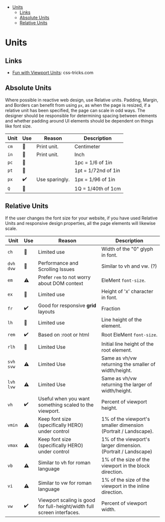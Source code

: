 - [Units](#units)
  - [Links](#links)
  - [Absolute Units](#absolute-units)
  - [Relative Units](#relative-units)

# Units

## Links

* [Fun with Viewport Units](https://css-tricks.com/fun-viewport-units/): css-tricks.com

## Absolute Units

Where possible in reactive web design, use Relative units. Padding, Margin, and Borders can benefit from using `px`, as when the page is resized, if a relative unit has been specified, the page can scale in odd ways. The designer should be responsible for determining spacing between elements and whether padding around UI elements should be dependent on things like font size.

| Unit | Use | Reason | Description |
| ---- | --- | ------ | ----------- |
| `cm` | 🛑 | Print unit. | Centimeter |
| `in` | 🛑 | Print unit. | Inch |
| `pc` | 🛑 | | 1pc = 1/6 of 1in |
| `pt` | 🛑 | | 1pt = 1/72nd of 1in |
| `px` | ✔️ | Use sparingly. | 1px = 1/96 of 1in |
| `Q` | 🛑 | | 1Q = 1/40th of 1cm |


## Relative Units

If the user changes the font size for your website, if you have used Relative Units and responsive design properties, all the page elements will likewise scale.

| Unit | Use | Reason | Description |
| ---- | --- | ------ | ----------- |
| `ch` | 🛑 | Limited use | Width of the "0" glyph in font. |
| `dvh` `dvw` | 🛑 | Performance and Scrolling Issues | Similar to vh and vw. (?) |
| `em` | ⚠️ | Prefer `rem` to not worry about DOM context | EleMent `font-size`. |
| `ex` | 🛑 | Limited use | Height of 'x' character in font. |
| `fr` | ✔️ | Good for responsive **grid** layouts | Fraction |
| `lh` | 🛑 | Limited use | Line height of the element. |
| `rem` | ✔️ | Based on :root or html | Root EleMent `font-size`. |
| `rlh` | 🛑 | Limited Use | Initial line height of the root element. |
| `svh` `svw` | ⚠️ | Limited Use | Same as vh/vw returning the smaller of width/height. |
| `lvh` `lvw` | ⚠️ | Limited Use | Same as vh/vw returning the larger of width/height. |
| `vh` | ✔️ | Useful when you want something scaled to the viewport. | Percent of viewport height. |
| `vmin` | ⚠️ | Keep font size (specifically HERO) under control | 1% of the viewport's smaller dimension (Portrait / Landscape). |
| `vmax` | ⚠️ | Keep font size (specifically HERO) under control | 1% of the viewport's larger dimension. (Portrait / Landscape) |
| `vb` | ⚠️ | Similar to vh for roman language | 1% of the size of the viewport in the block direction. |
| `vi` | ⚠️ | Similar to vw for roman language | 1% of the size of the viewport in the inline direction. |
| `vw` | ✔️ | Viewport scaling is good for full-height/width full screen interfaces. | Percent of viewport width. |
